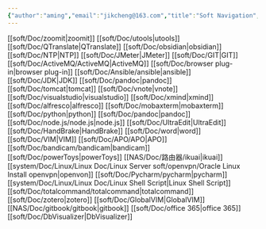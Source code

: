 ```yaml
---
{"author":"aming","email":"jikcheng@163.com","title":"Soft Navigation","creation_date":"2022-09-01 10:44","Last modified date":"2022-11-27 12:39","tags":"Soft Navigation","File Folder with relative path":"soft","remark":null,"other":null,"dg-publish":true,"permalink":"/soft/soft-navigation/","dgPassFrontmatter":true}
---
```



[[soft/Doc/zoomit\|zoomit]]
[[soft/Doc/utools\|utools]]
[[soft/Doc/QTranslate\|QTranslate]]
[[soft/Doc/obsidian\|obsidian]]
[[soft/Doc/NTP\|NTP]]
[[soft/Doc/JMeter\|JMeter]]
[[soft/Doc/GIT\|GIT]]
[[soft/Doc/ActiveMQ/ActiveMQ\|ActiveMQ]]
[[soft/Doc/browser plug-in\|browser plug-in]]
[[soft/Doc/Ansible/ansible\|ansible]]
[[soft/Doc/JDK\|JDK]]
[[soft/Doc/pandoc\|pandoc]]
[[soft/Doc/tomcat\|tomcat]]
[[soft/Doc/vnote\|vnote]]
[[soft/Doc/visualstudio\|visualstudio]]
[[soft/Doc/xmind\|xmind]]
[[soft/Doc/alfresco\|alfresco]]
[[soft/Doc/mobaxterm\|mobaxterm]]
[[soft/Doc/python\|python]]
[[soft/Doc/pandoc\|pandoc]]
[[soft/Doc/node.js/node.js\|node.js]]
[[soft/Doc/UltraEdit\|UltraEdit]]
[[soft/Doc/HandBrake\|HandBrake]]
[[soft/Doc/word\|word]]
[[soft/Doc/VIM\|VIM]]
[[soft/Doc/APO/APO\|APO]]
[[soft/Doc/bandicam/bandicam\|bandicam]]
[[soft/Doc/powerToys\|powerToys]]
[[NAS/Doc/路由器/ikuai\|ikuai]]
[[system/Doc/Linux/Linux Doc/Linux Server soft/openvpn/Oracle Linux  Install openvpn\|openvon]]
[[soft/Doc/Pycharm/pycharm\|pycharm]]
[[system/Doc/Linux/Linux Doc/Linux Shell Script\|Linux Shell Script]]
[[soft/Doc/totalcommand/totalcommand\|totalcommand]]
[[soft/Doc/zotero\|zotero]]
[[soft/Doc/GlobalVIM\|GlobalVIM]]
[[NAS/Doc/gitbook/gitbook\|gitbook]]
[[soft/Doc/office 365\|office 365]]
[[soft/Doc/DbVisualizer\|DbVisualizer]]